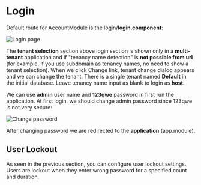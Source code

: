 # Login

Default route for AccountModule is the login/**login.component**:

<img src="D:/Github/documents/docs/en/images/login-screen-3.png" alt="Login page" class="img-thumbnail" />

The **tenant selection** section above login section is shown only in a
**multi-tenant** application and if "tenancy name detection" is **not
possible from url** (for example, if you use subdomain as tenancy names,
no need to show a tenant selection). When we click Change link, tenant
change dialog appears and we can change the tenant. There is a single
tenant named **Default** in the initial database. Leave tenancy name
input as blank to login as **host**.

We can use **admin** user name and **123qwe** password in first run the
application. At first login, we should change admin password since
123qwe is not very secure:

<img src="D:/Github/documents/docs/en/images/account-change-password-1.png" alt="Change password" class="img-thumbnail" />

After changing password we are redirected to the **application**
(app.module).

## User Lockout

As seen in the previous section, you can configure user lockout
settings. Users are lockout when they enter wrong password for a
specified count and duration.